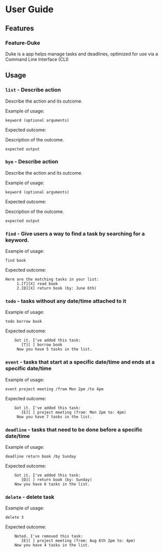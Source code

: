 # User Guide

## Features 

### Feature-Duke

Duke is a app helps manage tasks and deadlines, optimized for use via a
Command Line Interface (CLI)

## Usage

### `list` - Describe action

Describe the action and its outcome.

Example of usage: 

`keyword (optional arguments)`

Expected outcome:

Description of the outcome.

```
expected output
```

### `bye` - Describe action

Describe the action and its outcome.

Example of usage:

`keyword (optional arguments)`

Expected outcome:

Description of the outcome.

```
expected output
```
### `find` - Give users a way to find a task by searching for a keyword.

Example of usage:

`find book`

Expected outcome:

```
Here are the matching tasks in your list:
     1.[T][X] read book
     2.[D][X] return book (by: June 6th)
```

### `todo` - tasks without any date/time attached to it

Example of usage:

`todo borrow book`

Expected outcome:

```
    Got it. I've added this task:
       [T][ ] borrow book
     Now you have 5 tasks in the list.

```

### `event` - tasks that start at a specific date/time and ends at a specific date/time

Example of usage:

`event project meeting /from Mon 2pm /to 4pm`

Expected outcome:

```
    Got it. I've added this task:
       [E][ ] project meeting (from: Mon 2pm to: 4pm)
     Now you have 7 tasks in the list.
```

### `deadline` - tasks that need to be done before a specific date/time

Example of usage:

`deadline return book /by Sunday`

Expected outcome:


```
    Got it. I've added this task:
       [D][ ] return book (by: Sunday)
    Now you have 6 tasks in the list.
```

### `delete` - delete task

Example of usage:

`delete 3`

Expected outcome:

```
    Noted. I've removed this task:
       [E][ ] project meeting (from: Aug 6th 2pm to: 4pm)
    Now you have 4 tasks in the list.
```